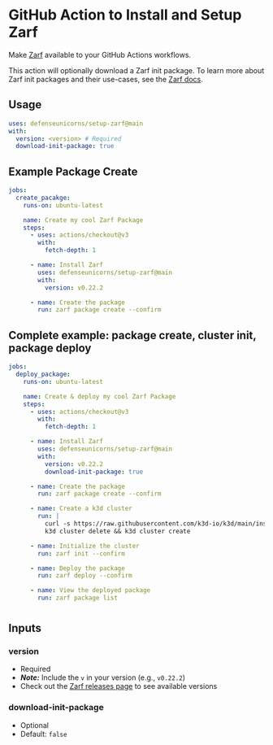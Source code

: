 # GitHub Action to Install and Setup Zarf

Make [Zarf](https://github.com/defenseunicorns/zarf) available to your GitHub Actions workflows.

This action will optionally download a Zarf init package. To learn more about Zarf init packages and their use-cases, see the [Zarf docs](https://docs.zarf.dev/docs/user-guide/zarf-packages/the-zarf-init-package).

## Usage

```yaml
uses: defenseunicorns/setup-zarf@main
with:
  version: <version> # Required
  download-init-package: true
```

## Example Package Create

```yaml
jobs:
  create_pacakge:
    runs-on: ubuntu-latest

    name: Create my cool Zarf Package
    steps:
      - uses: actions/checkout@v3
        with:
          fetch-depth: 1

      - name: Install Zarf
        uses: defenseunicorns/setup-zarf@main
        with:
          version: v0.22.2

      - name: Create the package
        run: zarf package create --confirm
```

## Complete example: package create, cluster init, package deploy

```yaml
jobs:
  deploy_package:
    runs-on: ubuntu-latest

    name: Create & deploy my cool Zarf Package
    steps:
      - uses: actions/checkout@v3
        with:
          fetch-depth: 1

      - name: Install Zarf
        uses: defenseunicorns/setup-zarf@main
        with:
          version: v0.22.2
          download-init-package: true

      - name: Create the package
        run: zarf package create --confirm

      - name: Create a k3d cluster
        run: |
          curl -s https://raw.githubusercontent.com/k3d-io/k3d/main/install.sh | bash
          k3d cluster delete && k3d cluster create

      - name: Initialize the cluster
        run: zarf init --confirm

      - name: Deploy the package
        run: zarf deploy --confirm

      - name: View the deployed package
        run: zarf package list
```

#

## Inputs

### version

- Required
- **_Note:_** Include the `v` in your version (e.g., `v0.22.2`)
- Check out the [Zarf releases page](https://github.com/defenseunicorns/zarf/releases) to see available versions

### download-init-package

- Optional
- Default: `false`
